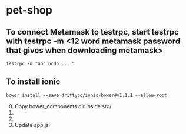 # pet-shop

## To connect Metamask to testrpc, start testrpc with testrpc -m <12 word metamask password that gives when downloading metamask>

``` testrpc -m "abc bcdb ... " ```

## To install ionic

``` bower install --save driftyco/ionic-bower#v1.1.1 --allow-root ```


0. Copy bower_components dir inside src/
1. <html lang="en" ng-app="petshopDapp">
2. <ion-nav-view></ion-nav-view>
3. Update app.js 
